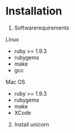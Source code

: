 Installation
============

1. Softwarerequirements

Linux
- ruby >= 1.9.3
- rubygems
- make
- gcc

Mac OS
- ruby >= 1.9.3
- rubygems
- make
- XCode

2. Install unicorn
    

